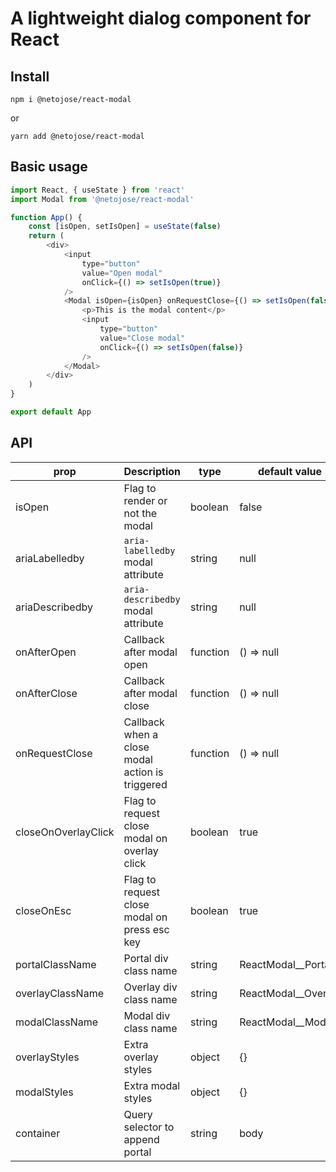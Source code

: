 # A lightweight dialog component for React

## Install

```
npm i @netojose/react-modal
```

or

```
yarn add @netojose/react-modal
```

## Basic usage

```js
import React, { useState } from 'react'
import Modal from '@netojose/react-modal'

function App() {
    const [isOpen, setIsOpen] = useState(false)
    return (
        <div>
            <input
                type="button"
                value="Open modal"
                onClick={() => setIsOpen(true)}
            />
            <Modal isOpen={isOpen} onRequestClose={() => setIsOpen(false)}>
                <p>This is the modal content</p>
                <input
                    type="button"
                    value="Close modal"
                    onClick={() => setIsOpen(false)}
                />
            </Modal>
        </div>
    )
}

export default App
```

## API

| prop                | Description                                     | type     | default value         | required |
| ------------------- | ----------------------------------------------- | -------- | --------------------- | -------- |
| isOpen              | Flag to render or not the modal                 | boolean  | false                 | Yes      |
| ariaLabelledby      | `aria-labelledby` modal attribute               | string   | null                  | No       |
| ariaDescribedby     | `aria-describedby` modal attribute              | string   | null                  | No       |
| onAfterOpen         | Callback after modal open                       | function | () => null            | No       |
| onAfterClose        | Callback after modal close                      | function | () => null            | No       |
| onRequestClose      | Callback when a close modal action is triggered | function | () => null            | No       |
| closeOnOverlayClick | Flag to request close modal on overlay click    | boolean  | true                  | No       |
| closeOnEsc          | Flag to request close modal on press esc key    | boolean  | true                  | No       |
| portalClassName     | Portal div class name                           | string   | ReactModal\_\_Portal  | No       |
| overlayClassName    | Overlay div class name                          | string   | ReactModal\_\_Overlay | No       |
| modalClassName      | Modal div class name                            | string   | ReactModal\_\_Modal   | No       |
| overlayStyles       | Extra overlay styles                            | object   | {}                    | No       |
| modalStyles         | Extra modal styles                              | object   | {}                    | No       |
| container           | Query selector to append portal                 | string   | body                  | No       |

